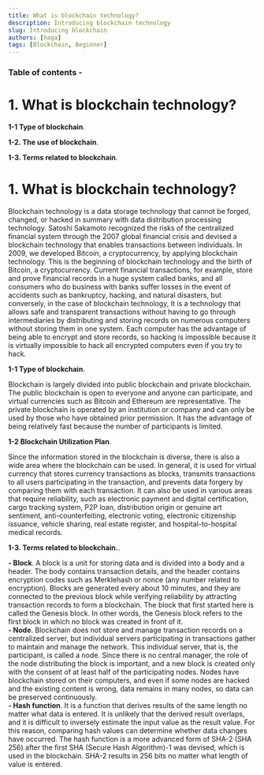 ```yaml
---
title: What is blockchain technology?
description: Introducing blockchain technology
slug: Introducing blockchain
authors: [haga]
tags: [Blockchain, Beginner]
---
```


### Table of contents -
# 1. What is blockchain technology?
**1-1 Type of blockchain**. 

**1-2. The use of blockchain**. 

**1-3. Terms related to blockchain**. 

# 1. What is blockchain technology?

Blockchain technology is a data storage technology that cannot be forged, changed, or hacked in summary with data distribution processing technology.
Satoshi Sakamoto recognized the risks of the centralized financial system through the 2007 global financial crisis and devised a blockchain technology that enables transactions between individuals.
In 2009, we developed Bitcoin, a cryptocurrency, by applying blockchain technology.
This is the beginning of blockchain technology and the birth of Bitcoin, a cryptocurrency.
Current financial transactions, for example, store and prove financial records in a huge system called banks, and all consumers who do business with banks suffer losses in the event of accidents such as bankruptcy, hacking, and natural disasters, but conversely, in the case of blockchain technology,
It is a technology that allows safe and transparent transactions without having to go through intermediaries by distributing and storing records on numerous computers without storing them in one system.
Each computer has the advantage of being able to encrypt and store records, so hacking is impossible because it is virtually impossible to hack all encrypted computers even if you try to hack.

**1-1 Type of blockchain**. 

Blockchain is largely divided into public blockchain and private blockchain. The public blockchain is open to everyone and anyone can participate, and virtual currencies such as Bitcoin and Ethereum are representative.
The private blockchain is operated by an institution or company and can only be used by those who have obtained prior permission. It has the advantage of being relatively fast because the number of participants is limited.

**1-2 Blockchain Utilization Plan**. 

Since the information stored in the blockchain is diverse, there is also a wide area where the blockchain can be used.
In general, it is used for virtual currency that stores currency transactions as blocks, transmits transactions to all users participating in the transaction, and prevents data forgery by comparing them with each transaction.
It can also be used in various areas that require reliability, such as electronic payment and digital certification, cargo tracking system, P2P loan, distribution origin or genuine art sentiment, anti-counterfeiting, electronic voting, electronic citizenship issuance, vehicle sharing, real estate register, and hospital-to-hospital medical records.

**1-3. Terms related to blockchain.**. 

**- Block**. 
A block is a unit for storing data and is divided into a body and a header. The body contains transaction details, and the header contains encryption codes such as Merklehash or nonce (any number related to encryption). Blocks are generated every about 10 minutes, and they are connected to the previous block while verifying reliability by attracting transaction records to form a blockchain. The block that first started here is called the Genesis block. In other words, the Genesis block refers to the first block in which no block was created in front of it.  
**- Node**. 
Blockchain does not store and manage transaction records on a centralized server, but individual servers participating in transactions gather to maintain and manage the network. This individual server, that is, the participant, is called a node. Since there is no central manager, the role of the node distributing the block is important, and a new block is created only with the consent of at least half of the participating nodes. Nodes have blockchain stored on their computers, and even if some nodes are hacked and the existing content is wrong, data remains in many nodes, so data can be preserved continuously.  
**- Hash function**. 
It is a function that derives results of the same length no matter what data is entered. It is unlikely that the derived result overlaps, and it is difficult to inversely estimate the input value as the result value. For this reason, comparing hash values can determine whether data changes have occurred. The hash function is a more advanced form of SHA-2 (SHA 256) after the first SHA (Secure Hash Algorithm)-1 was devised, which is used in the blockchain. SHA-2 results in 256 bits no matter what length of value is entered.
